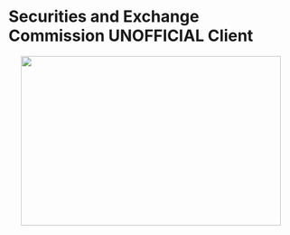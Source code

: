 # Securities and Exchange Commission UNOFFICIAL Client

<p align="center">
  <img width="460" height="300" src="https://upload.wikimedia.org/wikipedia/commons/5/54/United_States_Securities_and_Exchange_Commission.svg">
</p>